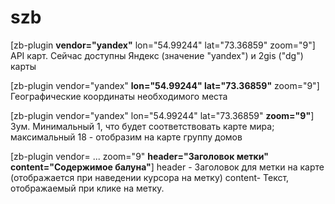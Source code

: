 # szb

[zb-plugin <b>vendor="yandex"</b> lon="54.99244" lat="73.36859" zoom="9"]
API карт. Сейчас доступны Яндекс (значение "yandex") и 2gis ("dg") карты


[zb-plugin vendor="yandex" <b>lon="54.99244" lat="73.36859"</b> zoom="9"]
Географические координаты необходимого места


[zb-plugin vendor="yandex" lon="54.99244" lat="73.36859" <b>zoom="9"</b>]
Зум. Минимальный 1, что будет соответствовать карте мира;
максимальный 18 - отобразим на карте группу домов


[zb-plugin vendor= ... zoom="9" <b>header="Заголовок метки" content="Содержимое балуна"</b>]
header - Заголовок для метки на карте (отображается при наведении курсора на метку)
content- Текст, отображаемый при клике на метку.
